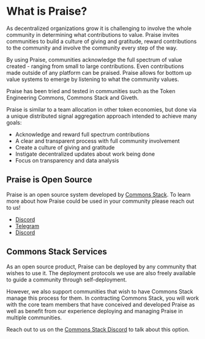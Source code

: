 # What is Praise?

As decentralized organizations grow it is challenging to involve the whole community in determining what contributions to value. Praise invites communities to build a culture of giving and gratitude, reward contributions to the community and involve the community every step of the way.

By using Praise, communities acknowledge the full spectrum of value created - ranging from small to large contributions. Even contributions made outside of any platform can be praised. Praise allows for bottom up value systems to emerge by listening to what the community values.

Praise has been tried and tested in communities such as the Token Engineering Commons, Commons Stack and Giveth.

Praise is similar to a team allocation in other token economies, but done via a unique distributed signal aggregation approach intended to achieve many goals:

- Acknowledge and reward full spectrum contributions
- A clear and transparent process with full community involvement
- Create a culture of giving and gratitude
- Instigate decentralized updates about work being done
- Focus on transparency and data analysis

## Praise is Open Source

Praise is an open source system developed by [Commons Stack](https://commonsstack.org). To learn more about how Praise could be used in your community please reach out to us!

- [Discord](http://discord.link/commonsstack)
- [Telegram](https://t.me/joinchat/HGrjjRS2PoowbH1ODuefuA)
- [Discord](https://twitter.com/commonsstack)

## Commons Stack Services

As an open source product, Praise can be deployed by any community that wishes to use it. The deployment protocols we use are also freely available to guide a community through self-deployment.

However, we also support communities that wish to have Commons Stack manage this process for them. In contracting Commons Stack, you will work with the core team members that have conceived and developed Praise as well as benefit from our experience deploying and managing Praise in multiple communities.

Reach out to us on the [Commons Stack Discord](http://discord.link/commonsstack) to talk about this option.
